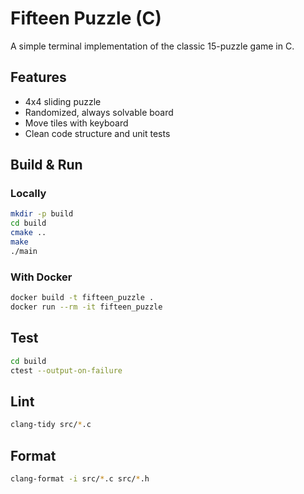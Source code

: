 # Fifteen Puzzle (C)

A simple terminal implementation of the classic 15-puzzle game in C.

## Features
- 4x4 sliding puzzle
- Randomized, always solvable board
- Move tiles with keyboard
- Clean code structure and unit tests

## Build & Run

### Locally
```sh
mkdir -p build
cd build
cmake ..
make
./main
```

### With Docker
```sh
docker build -t fifteen_puzzle .
docker run --rm -it fifteen_puzzle
```

## Test
```sh
cd build
ctest --output-on-failure
```

## Lint
```sh
clang-tidy src/*.c
```

## Format
```sh
clang-format -i src/*.c src/*.h
```
